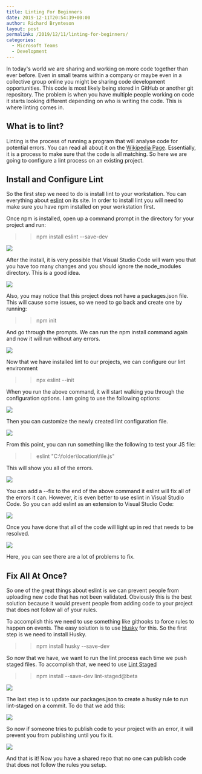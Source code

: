 ```yaml
---
title: Linting For Beginners
date: 2019-12-11T20:54:39+00:00
author: Richard Brynteson
layout: post
permalink: /2019/12/11/linting-for-beginners/
categories:
  - Microsoft Teams
  - Development
---
```


In today's world we are sharing and working on more code together than ever before. Even in small teams within a company or maybe even in a collective group online you might be sharing code development opportunities. This code is most likely being stored in GitHub or another git repository. The problem is when you have multiple people working on code it starts looking different depending on who is writing the code. This is where linting comes in.

## What is to lint?

Linting is the process of running a program that will analyse code for potential errors.  You can read all about it on the [Wikipedia Page](https://en.wikipedia.org/wiki/Lint_%28software%29).  Essentially, it is a process to make sure that the code is all matching.  So here we are going to configure a lint process on an existing project.

## Install and Configure Lint

So the first step we need to do is install lint to your workstation.  You can everything about [eslint](https://eslint.org/docs/user-guide/getting-started) on its site.  In order to install lint you will need to make sure you have npm installed on your workstation first.

Once npm is installed, open up a command prompt in the directory for your project and run:

>> npm install eslint --save-dev

<img src="https://theargylemvp.com/assets/images/12-11-Image1.png" />

After the install, it is very possible that Visual Studio Code will warn you that you have too many changes and you should ignore the node_modules directory.  This is a good idea.

<img src="https://theargylemvp.com/assets/images/12-11-Image2.png" />

Also, you may notice that this project does not have a packages.json file.  This will cause some issues, so we need to go back and create one by running:

>> npm init

And go through the prompts.  We can run the npm install command again and now it will run without any errors.  

<img src="https://theargylemvp.com/assets/images/12-11-Image3.png" />

Now that we have installed lint to our projects, we can configure our lint environment

>> npx eslint --init

When you run the above command, it will start walking you through the configuration options.  I am going to use the following options:

<img src="https://theargylemvp.com/assets/images/12-11-Image4.png" />

Then you can customize the newly created lint configuration file.  

<img src="https://theargylemvp.com/assets/images/12-11-Image5.png" />

From this point, you can run something like the following to test your JS file:

>> eslint "C:\folder\location\file.js"

This will show you all of the errors.  

<img src="https://theargylemvp.com/assets/images/12-11-Image6.png" />

You can add a --fix to the end of the above command it eslint will fix all of the errors it can.  However, it is even better to use eslint in Visual Studio Code.  So you can add eslint as an extension to Visual Studio Code:

<img src="https://theargylemvp.com/assets/images/12-11-Image7.png" />

Once you have done that all of the code will light up in red that needs to be resolved.  

<img src="https://theargylemvp.com/assets/images/12-11-Image8.png" />

Here, you can see there are a lot of problems to fix.

## Fix All At Once?

So one of the great things about eslint is we can prevent people from uploading new code that has not been validated.  Obviously this is the best solution because it would prevent people from adding code to your project that does not follow all of your rules.

To accomplish this we need to use something like githooks to force rules to happen on events.  The easy solution is to use [Husky](https://github.com/typicode/husky) for this.  So the first step is we need to install Husky.

>> npm install husky --save-dev

So now that we have, we want to run the lint process each time we push staged files.  To accomplish that, we need to use [Lint Staged](https://github.com/okonet/lint-staged)

>> npm install --save-dev lint-staged@beta

<img src="https://theargylemvp.com/assets/images/12-11-Image9.png" />

The last step is to update our packages.json to create a husky rule to run lint-staged on a commit.  To do that we add this:

<img src="https://theargylemvp.com/assets/images/12-11-Image10.png" />

So now if someone tries to publish code to your project with an error, it will prevent you from publishing until you fix it.

<img src="https://theargylemvp.com/assets/images/12-11-Image11.png" />

And that is it!  Now you have a shared repo that no one can publish code that does not follow the rules you setup.
